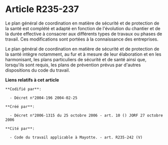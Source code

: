 # Article R235-237

Le plan général de coordination en matière de sécurité et de protection de la santé est complété et adapté en fonction de
l'évolution du chantier et de la durée effective à consacrer aux différents types de travaux ou phases de travail. Ces
modifications sont portées à la connaissance des entreprises.

Le plan général de coordination en matière de sécurité et de protection de la santé intègre notamment, au fur et à mesure de
leur élaboration et en les harmonisant, les plans particuliers de sécurité et de santé ainsi que, lorsqu'ils sont requis, les
plans de prévention prévus par d'autres dispositions du code du travail.

**Liens relatifs à cet article**

	**Codifié par**:

	  - Décret n°2004-196 2004-02-25

	**Créé par**:

	  - Décret n°2006-1315 du 25 octobre 2006 - art. 10 () JORF 27 octobre 2006

	**Cité par**:

	  - Code du travail applicable à Mayotte. - art. R235-242 (V)
